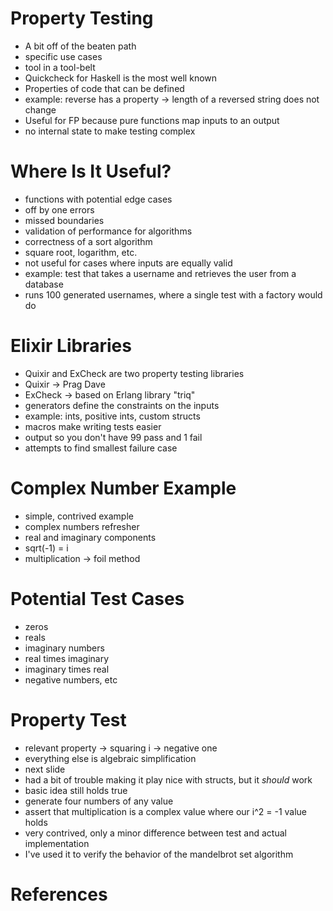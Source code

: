 # Property Testing
* A bit off of the beaten path
* specific use cases
* tool in a tool-belt
* Quickcheck for Haskell is the most well known
* Properties of code that can be defined
* example: reverse has a property -> length of a reversed string does not change
* Useful for FP because pure functions map inputs to an output
* no internal state to make testing complex

# Where Is It Useful?
* functions with potential edge cases
* off by one errors
* missed boundaries
* validation of performance for algorithms
* correctness of a sort algorithm
* square root, logarithm, etc.
* not useful for cases where inputs are equally valid
* example: test that takes a username and retrieves the user from a database
* runs 100 generated usernames, where a single test with a factory would do

# Elixir Libraries
* Quixir and ExCheck are two property testing libraries
* Quixir -> Prag Dave
* ExCheck -> based on Erlang library "triq"
* generators define the constraints on the inputs
* example: ints, positive ints, custom structs
* macros make writing tests easier
* output so you don't have 99 pass and 1 fail
* attempts to find smallest failure case

# Complex Number Example
* simple, contrived example
* complex numbers refresher
* real and imaginary components
* sqrt(-1) = i
* multiplication -> foil method

# Potential Test Cases
* zeros
* reals
* imaginary numbers
* real times imaginary
* imaginary times real
* negative numbers, etc

# Property Test
* relevant property -> squaring i -> negative one
* everything else is algebraic simplification
* next slide
* had a bit of trouble making it play nice with structs, but it *should* work
* basic idea still holds true
* generate four numbers of any value
* assert that multiplication is a complex value where our i^2 = -1 value holds
* very contrived, only a minor difference between test and actual implementation
* I've used it to verify the behavior of the mandelbrot set algorithm


# References
